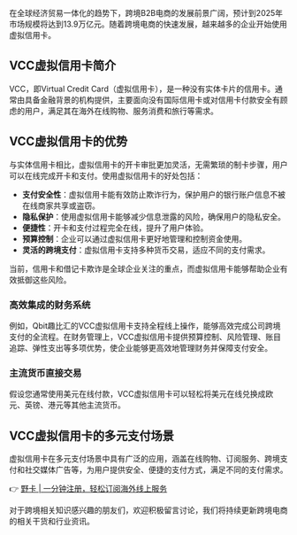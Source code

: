 在全球经济贸易一体化的趋势下，跨境B2B电商的发展前景广阔，预计到2025年市场规模将达到13.9万亿元。随着跨境电商的快速发展，越来越多的企业开始使用虚拟信用卡。

## VCC虚拟信用卡简介

VCC，即Virtual Credit Card（虚拟信用卡），是一种没有实体卡片的信用卡。通常由具备金融背景的机构提供，主要面向没有国际信用卡或对信用卡付款安全有顾虑的用户，满足其在海外在线购物、服务消费和旅行等需求。

## VCC虚拟信用卡的优势

与实体信用卡相比，虚拟信用卡的开卡审批更加灵活，无需繁琐的制卡步骤，用户可以在线完成开卡和支付。使用虚拟信用卡的好处包括：

- **支付安全性**：虚拟信用卡能有效防止欺诈行为，保护用户的银行账户信息不被在线商家共享或盗窃。
- **隐私保护**：使用虚拟信用卡能够减少信息泄露的风险，确保用户的隐私安全。
- **便捷性**：开卡和支付过程完全在线，提升了用户体验。
- **预算控制**：企业可以通过虚拟信用卡更好地管理和控制资金使用。
- **灵活的跨境支付**：虚拟信用卡支持多种货币交易，适应不同的支付需求。

当前，信用卡和借记卡欺诈是全球企业关注的重点，而虚拟信用卡能够帮助企业有效抵御这些风险。

### 高效集成的财务系统

例如，Qbit趣比汇的VCC虚拟信用卡支持全程线上操作，能够高效完成公司跨境支付的全流程。在财务管理上，VCC虚拟信用卡提供预算控制、风险管理、账目追踪、弹性支出等多项优势，使企业能够更高效地管理财务并保障支付安全。

### 主流货币直接交易

假设您通常使用美元在线付款，VCC虚拟信用卡可以轻松将美元在线兑换成欧元、英镑、港元等其他主流货币。

## VCC虚拟信用卡的多元支付场景

虚拟信用卡在多元支付场景中具有广泛的应用，涵盖在线购物、订阅服务、跨境支付和社交媒体广告等，为用户提供安全、便捷的支付方式，满足不同的支付需求。

👉 [野卡 | 一分钟注册，轻松订阅海外线上服务](https://bit.ly/bewildcard)

对于跨境相关知识感兴趣的朋友们，欢迎积极留言讨论，我们将持续更新跨境电商的相关干货和行业资讯。